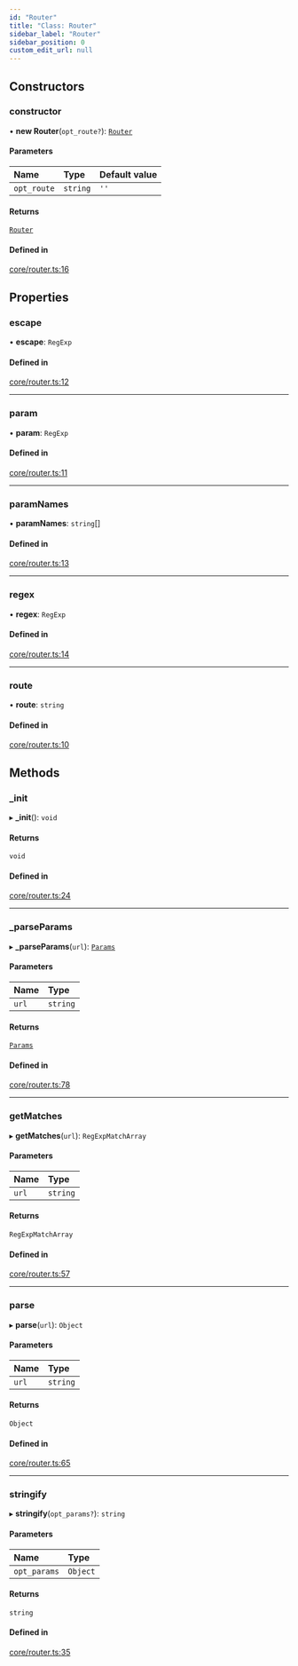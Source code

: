 ```yaml
---
id: "Router"
title: "Class: Router"
sidebar_label: "Router"
sidebar_position: 0
custom_edit_url: null
---
```


## Constructors

### constructor

• **new Router**(`opt_route?`): [`Router`](Router.md)

#### Parameters

| Name | Type | Default value |
| :------ | :------ | :------ |
| `opt_route` | `string` | `''` |

#### Returns

[`Router`](Router.md)

#### Defined in

[core/router.ts:16](https://github.com/siposdani87/sui-js/blob/9aff0f0/src/core/router.ts#L16)

## Properties

### escape

• **escape**: `RegExp`

#### Defined in

[core/router.ts:12](https://github.com/siposdani87/sui-js/blob/9aff0f0/src/core/router.ts#L12)

___

### param

• **param**: `RegExp`

#### Defined in

[core/router.ts:11](https://github.com/siposdani87/sui-js/blob/9aff0f0/src/core/router.ts#L11)

___

### paramNames

• **paramNames**: `string`[]

#### Defined in

[core/router.ts:13](https://github.com/siposdani87/sui-js/blob/9aff0f0/src/core/router.ts#L13)

___

### regex

• **regex**: `RegExp`

#### Defined in

[core/router.ts:14](https://github.com/siposdani87/sui-js/blob/9aff0f0/src/core/router.ts#L14)

___

### route

• **route**: `string`

#### Defined in

[core/router.ts:10](https://github.com/siposdani87/sui-js/blob/9aff0f0/src/core/router.ts#L10)

## Methods

### \_init

▸ **_init**(): `void`

#### Returns

`void`

#### Defined in

[core/router.ts:24](https://github.com/siposdani87/sui-js/blob/9aff0f0/src/core/router.ts#L24)

___

### \_parseParams

▸ **_parseParams**(`url`): [`Params`](../modules.md#params)

#### Parameters

| Name | Type |
| :------ | :------ |
| `url` | `string` |

#### Returns

[`Params`](../modules.md#params)

#### Defined in

[core/router.ts:78](https://github.com/siposdani87/sui-js/blob/9aff0f0/src/core/router.ts#L78)

___

### getMatches

▸ **getMatches**(`url`): `RegExpMatchArray`

#### Parameters

| Name | Type |
| :------ | :------ |
| `url` | `string` |

#### Returns

`RegExpMatchArray`

#### Defined in

[core/router.ts:57](https://github.com/siposdani87/sui-js/blob/9aff0f0/src/core/router.ts#L57)

___

### parse

▸ **parse**(`url`): `Object`

#### Parameters

| Name | Type |
| :------ | :------ |
| `url` | `string` |

#### Returns

`Object`

#### Defined in

[core/router.ts:65](https://github.com/siposdani87/sui-js/blob/9aff0f0/src/core/router.ts#L65)

___

### stringify

▸ **stringify**(`opt_params?`): `string`

#### Parameters

| Name | Type |
| :------ | :------ |
| `opt_params` | `Object` |

#### Returns

`string`

#### Defined in

[core/router.ts:35](https://github.com/siposdani87/sui-js/blob/9aff0f0/src/core/router.ts#L35)
